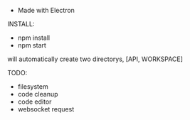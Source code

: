 
- Made with Electron

INSTALL:
  - npm install
  - npm start

will automatically create two directorys, [API, WORKSPACE]

TODO:
  - filesystem
  - code cleanup
  - code editor
  - websocket request
